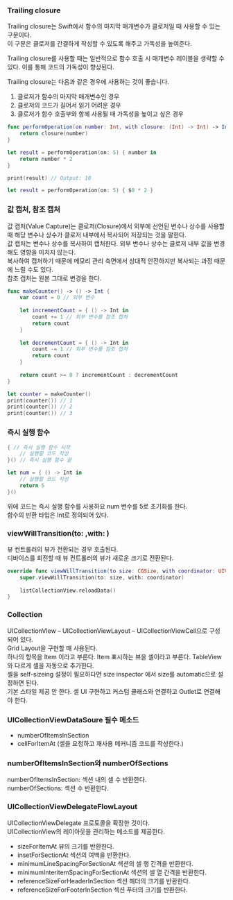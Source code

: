 ### Trailing closure
Trailing closure는 Swift에서 함수의 마지막 매개변수가 클로저일 때 사용할 수 있는 구문이다.<br>
이 구문은 클로저를 간결하게 작성할 수 있도록 해주고 가독성을 높여준다.<br>

Trailing closure를 사용할 때는 일반적으로 함수 호출 시 매개변수 레이블을 생략할 수 있다. 이를 통해 코드의 가독성이 향상된다.<br>

Trailing closure는 다음과 같은 경우에 사용하는 것이 좋습니다.<br>

1. 클로저가 함수의 마지막 매개변수인 경우
2. 클로저의 코드가 길어서 읽기 어려운 경우
3. 클로저가 함수 호출부와 함께 사용될 때 가독성을 높이고 싶은 경우
```swift
func performOperation(on number: Int, with closure: (Int) -> Int) -> Int {
    return closure(number)
}

let result = performOperation(on: 5) { number in
    return number * 2
}

print(result) // Output: 10

let result = performOperation(on: 5) { $0 * 2 }
```

### 값 캡처, 참조 캡처
값 캡처(Value Capture)는 클로저(Closure)에서 외부에 선언된 변수나 상수를 사용할 때 해당 변수나 상수가 클로저 내부에서 복사되어 저장되는 것을 말한다.<br>
값 캡처는 변수나 상수를 복사하여 캡처한다. 외부 변수나 상수는 클로저 내부 값을 변경해도 영향을 미치지 않는다.<br>
복사하여 캡처하기 때문에 메모리 관리 측면에서 상대적 안전하지만 복사되는 과정 때문에 느릴 수도 있다.<br>
참조 캡처는 원본 그대로 변경을 한다.<br>

```swift
func makeCounter() -> () -> Int {
    var count = 0 // 외부 변수
    
    let incrementCount = { () -> Int in
        count += 1 // 외부 변수를 참조 캡처
        return count
    }
    
    let decrementCount = { () -> Int in
        count -= 1 // 외부 변수를 참조 캡처
        return count
    }
    
    return count >= 0 ? incrementCount : decrementCount
}

let counter = makeCounter()
print(counter()) // 1
print(counter()) // 2
print(counter()) // 3

```
### 즉시 실행 함수
```swift
{ // 즉시 실행 함수 시작
    // 실행할 코드 작성
}() // 즉시 실행 함수 끝
```
```swift
let num = { () -> Int in
    // 실행할 코드 작성
    return 5
}()

```
위에 코드는 즉시 실행 함수를 사용하요 num 변수를 5로 초기화를 한다.<br>
함수의 반환 타입은 Int로 정의되어 있다.<br>

### viewWillTransition(to: ,with: )
뷰 컨트롤러의 뷰가 전환되는 경우 호출된다.<br>
디바이스를 회전할 때 뷰 컨트롤러의 뷰가 새로운 크기로 전환된다.<br>
```swift
override func viewWillTransition(to size: CGSize, with coordinator: UIViewControllerTransitionCoordinator) {
    super.viewWillTransition(to: size, with: coordinator)
    
    listCollectionView.reloadData()
}
```

### Collection
UICollectionVIew – UICollectionViewLayout – UICollectionViewCell으로 구성되어 있다.<br>
Grid Layout을 구현할 때 사용된다.<br>
하나의 항목을 Item 이라고 부른다. Item 표시하는 뷰을 셀이라고 부른다. TableView와 다르게 셀을 자동으로 추가한다.<br>
셀을 self-sizeing 설정이 필요하다면 size inspector 에서 size를 automatic으로 설정하면 된다.<br>
기본 스타일 제공 안 한다. 셀 UI 구현하고 커스텀 클래스와 연결하고 Outlet로 연결해야 한다.<br>
 
 ### UICollectionViewDataSoure 필수 메소드
 - numberOfItemsInSection
 - cellForItemAt (셀을 요청하고 재사용 메커니즘 코드를 작성한다.)

### numberOfItemsInSection와 numberOfSections 
numberOfItemsInSection: 섹션 내의 셀 수 반환한다.<br>
numberOfSections: 섹션 수 반환한다.<br>

### UICollectionViewDelegateFlowLayout
UICollectionViewDelegate 프로토콜을 확장한 것이다.<br> 
UICollectionView의 레이아웃을 관리하는 메소드를 제공한다.<br>
- sizeForItemAt 뷰의 크기를 반환한다.
- insetForSectionAt 섹션의 여백을 반환한다.
- minimumLineSpacingForSectionAt 섹션의 셀 행 간격을 반환한다.
- minimumInteritemSpacingForSectionAt 섹션의 셀 열 간격을 반환한다.
- referenceSizeForHeaderInSection 섹션 헤더의 크기를 반환한다.
- referenceSizeForFooterInSection 섹션 푸터의 크기를 반환한다.

